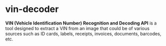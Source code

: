 # vin-decoder
**VIN (Vehicle Identification Number) Recognition and Decoding API** is a tool designed to extract a VIN from an image that could be of various sources such as ID cards, labels, receipts, invoices, documents, barcodes, etc.
